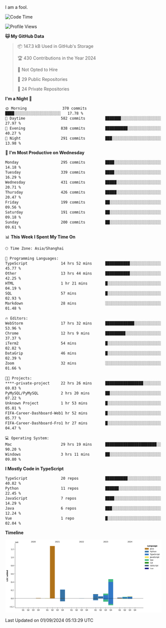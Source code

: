 I am a fool.

<!--START_SECTION:waka-->
![Code Time](http://img.shields.io/badge/Code%20Time-1%2C747%20hrs%2045%20mins-blue)

![Profile Views](http://img.shields.io/badge/Profile%20Views-0-blue)

**🐱 My GitHub Data** 

> 📦 147.3 kB Used in GitHub's Storage 
 > 
> 🏆 430 Contributions in the Year 2024
 > 
> 🚫 Not Opted to Hire
 > 
> 📜 29 Public Repositories 
 > 
> 🔑 24 Private Repositories 
 > 
**I'm a Night 🦉** 

```text
🌞 Morning                370 commits         ████░░░░░░░░░░░░░░░░░░░░░   17.78 % 
🌆 Daytime                582 commits         ███████░░░░░░░░░░░░░░░░░░   27.97 % 
🌃 Evening                838 commits         ██████████░░░░░░░░░░░░░░░   40.27 % 
🌙 Night                  291 commits         ███░░░░░░░░░░░░░░░░░░░░░░   13.98 % 
```
📅 **I'm Most Productive on Wednesday** 

```text
Monday                   295 commits         ████░░░░░░░░░░░░░░░░░░░░░   14.18 % 
Tuesday                  339 commits         ████░░░░░░░░░░░░░░░░░░░░░   16.29 % 
Wednesday                431 commits         █████░░░░░░░░░░░░░░░░░░░░   20.71 % 
Thursday                 426 commits         █████░░░░░░░░░░░░░░░░░░░░   20.47 % 
Friday                   199 commits         ██░░░░░░░░░░░░░░░░░░░░░░░   09.56 % 
Saturday                 191 commits         ██░░░░░░░░░░░░░░░░░░░░░░░   09.18 % 
Sunday                   200 commits         ██░░░░░░░░░░░░░░░░░░░░░░░   09.61 % 
```


📊 **This Week I Spent My Time On** 

```text
🕑︎ Time Zone: Asia/Shanghai

💬 Programming Languages: 
TypeScript               14 hrs 52 mins      ███████████░░░░░░░░░░░░░░   45.77 % 
Other                    13 hrs 44 mins      ███████████░░░░░░░░░░░░░░   42.25 % 
HTML                     1 hr 21 mins        █░░░░░░░░░░░░░░░░░░░░░░░░   04.19 % 
SQL                      57 mins             █░░░░░░░░░░░░░░░░░░░░░░░░   02.93 % 
Markdown                 28 mins             ░░░░░░░░░░░░░░░░░░░░░░░░░   01.48 % 

🔥 Editors: 
WebStorm                 17 hrs 32 mins      █████████████░░░░░░░░░░░░   53.96 % 
Chrome                   12 hrs 9 mins       █████████░░░░░░░░░░░░░░░░   37.37 % 
iTerm2                   54 mins             █░░░░░░░░░░░░░░░░░░░░░░░░   02.82 % 
DataGrip                 46 mins             █░░░░░░░░░░░░░░░░░░░░░░░░   02.39 % 
Zoom                     32 mins             ░░░░░░░░░░░░░░░░░░░░░░░░░   01.66 % 

🐱‍💻 Projects: 
****-private-project     22 hrs 26 mins      █████████████████░░░░░░░░   69.03 % 
PyMySQL/PyMySQL          2 hrs 20 mins       ██░░░░░░░░░░░░░░░░░░░░░░░   07.22 % 
Unknown Project          1 hr 53 mins        █░░░░░░░░░░░░░░░░░░░░░░░░   05.81 % 
FIFA-Career-Dashboard-Web1 hr 52 mins        █░░░░░░░░░░░░░░░░░░░░░░░░   05.77 % 
FIFA-Career-Dashboard-Fro1 hr 27 mins        █░░░░░░░░░░░░░░░░░░░░░░░░   04.47 % 

💻 Operating System: 
Mac                      29 hrs 19 mins      ███████████████████████░░   90.20 % 
Windows                  3 hrs 11 mins       ██░░░░░░░░░░░░░░░░░░░░░░░   09.80 % 
```

**I Mostly Code in TypeScript** 

```text
TypeScript               20 repos            ██████████░░░░░░░░░░░░░░░   40.82 % 
Python                   11 repos            ██████░░░░░░░░░░░░░░░░░░░   22.45 % 
JavaScript               7 repos             ████░░░░░░░░░░░░░░░░░░░░░   14.29 % 
Java                     6 repos             ███░░░░░░░░░░░░░░░░░░░░░░   12.24 % 
Vue                      1 repo              █░░░░░░░░░░░░░░░░░░░░░░░░   02.04 % 
```



**Timeline**

![Lines of Code chart](https://raw.githubusercontent.com/VeejaLiu/VeejaLiu/master/assets/bar_graph.png)


 Last Updated on 01/09/2024 05:13:29 UTC
<!--END_SECTION:waka-->

